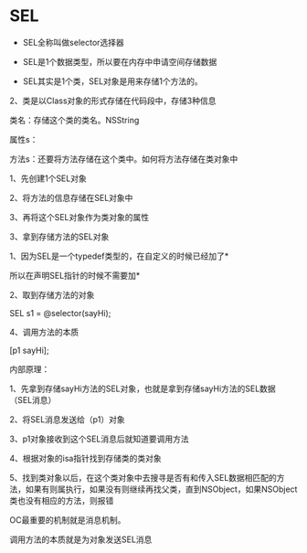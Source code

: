 # SEL  

* SEL全称叫做selector选择器

* SEL是1个数据类型，所以要在内存中申请空间存储数据

* SEL其实是1个类，SEL对象是用来存储1个方法的。



2、类是以Class对象的形式存储在代码段中，存储3种信息

类名：存储这个类的类名。NSString

属性s：

方法s：还要将方法存储在这个类中。如何将方法存储在类对象中

 1、先创建1个SEL对象

 2、将方法的信息存储在SEL对象中

 3、再将这个SEL对象作为类对象的属性

3、拿到存储方法的SEL对象

 1、因为SEL是一个typedef类型的，在自定义的时候已经加了\*

所以在声明SEL指针的时候不需要加\*

 2、取到存储方法的对象

 SEL s1 = @selector\(sayHi\);



4、调用方法的本质

 \[p1 sayHi\];

内部原理：

 1、先拿到存储sayHi方法的SEL对象，也就是拿到存储sayHi方法的SEL数据（SEL消息）

 2、将SEL消息发送给（p1）对象

 3、p1对象接收到这个SEL消息后就知道要调用方法

 4、根据对象的isa指针找到存储类的类对象

 5、找到类对象以后，在这个类对象中去搜寻是否有和传入SEL数据相匹配的方法，如果有则属执行，如果没有则继续再找父类，直到NSObject，如果NSObject类也没有相应的方法，则报错





OC最重要的机制就是消息机制。

调用方法的本质就是为对象发送SEL消息

